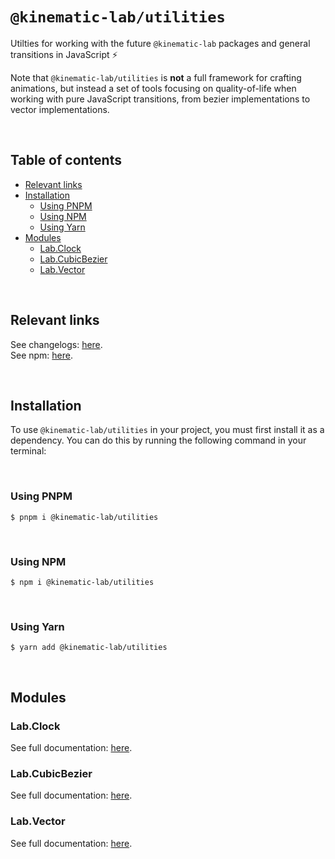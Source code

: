 # `@kinematic-lab/utilities` <!-- omit in toc -->

Utilties for working with the future `@kinematic-lab` packages and general transitions in JavaScript ⚡

Note that `@kinematic-lab/utilities` is **not** a full framework for crafting animations, but instead a set of tools focusing on quality-of-life when working with pure JavaScript transitions, from bezier implementations to vector implementations.

<br />

## Table of contents <!-- omit in toc -->

-   [Relevant links](#relevant-links)
-   [Installation](#installation)
    -   [Using PNPM](#using-pnpm)
    -   [Using NPM](#using-npm)
    -   [Using Yarn](#using-yarn)
-   [Modules](#modules)
    -   [Lab.Clock](#labclock)
    -   [Lab.CubicBezier](#labcubicbezier)
    -   [Lab.Vector](#labvector)

<br />

## Relevant links

See changelogs: [here](https://github.com/kinematic-lab/core/tree/main/packages/utilities/CHANGELOG.md).<br />
See npm: [here](https://www.npmjs.com/package/@kinematic-lab/utilities).

<br />

## Installation

To use `@kinematic-lab/utilities` in your project, you must first install it as a dependency. You can do this by running the following command in your terminal:

<br />

### Using PNPM

```shell
$ pnpm i @kinematic-lab/utilities
```

<br />

### Using NPM

```shell
$ npm i @kinematic-lab/utilities
```

<br />

### Using Yarn

```shell
$ yarn add @kinematic-lab/utilities
```

<br />

## Modules

### Lab.Clock

See full documentation: [here](https://github.com/kinematic-lab/core/tree/main/packages/utilities/docs/lab-clock.md).

### Lab.CubicBezier

See full documentation: [here](https://github.com/kinematic-lab/core/tree/main/packages/utilities/docs/lab-cubic-bezier.md).

### Lab.Vector

See full documentation: [here](https://github.com/kinematic-lab/core/tree/main/packages/utilities/docs/lab-vector.md).
